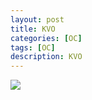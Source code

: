 ```yaml
---
layout: post
title: KVO
categories: [OC]
tags: [OC]
description: KVO
---
```





<img src="{{ site.BASE_PATH }}/assets/post/KVO.svg" />

